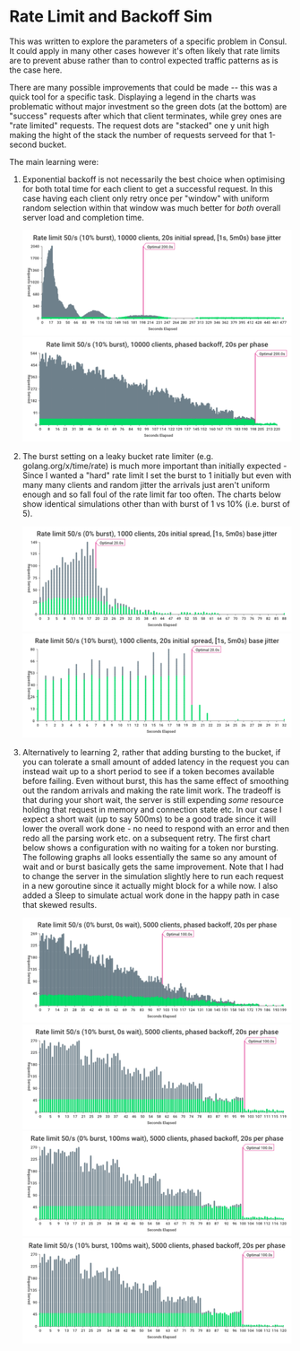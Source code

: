 # Rate Limit and Backoff Sim

This was written to explore the parameters of a specific problem in Consul. It
could apply in many other cases however it's often likely that rate limits are
to prevent abuse rather than to control expected traffic patterns as is the case
here.

There are many possible improvements that could be made -- this was a quick tool
for a specific task. Displaying a legend in the charts was problematic without 
major investment so the green dots (at the bottom) are "success" requests after 
which that client terminates, while grey ones are "rate limited" requests. The 
request dots are "stacked" one y unit high making the hight of the stack the number 
of requests serveed for that 1-second bucket.

The main learning were:

 1. Exponential backoff is not necessarily the best choice when optimising for
    both total time for each client to get a successful request. In this case
    having each client only retry once per "window" with uniform random
    selection within that window was much better for _both_ overall server 
    load and completion time.

    ![10000 clients with exponential backoff](10000-50-20-burst_10-exp.png)
    ![10000 clients with windowed backoff](10000-50-20-burst_10-phased.png)

 2. The burst setting on a leaky bucket rate limiter (e.g. golang.org/x/time/rate)
    is much more important than initially expected - Since I wanted a "hard"
    rate limit I set the burst to 1 initially but even with many many clients and random
    jitter the arrivals just aren't uniform enough and so fall foul of the rate
    limit far too often. The charts below show identical simulations other than with burst of 1 vs 10% (i.e. burst of 5).

    ![1000 clients with no bursting](1000-50-20-burst-0-exp.png)
    ![1000 clients with bursting](1000-50-20-burst-10-exp.png)

 3. Alternatively to learning 2, rather that adding bursting to the bucket, if
    you can tolerate a small amount of added latency in the request you can
    instead wait up to a short period to see if a token becomes available before
    failing. Even without burst, this has the same effect of smoothing out the
    random arrivals and making the rate limit work. The tradeoff is that during
    your short wait, the server is still expending _some_ resource holding that
    request in memory and connection state etc. In our case I expect a short
    wait (up to say 500ms) to be a good trade since it will lower the overall
    work done - no need to respond with an error and then redo all the parsing
    work etc. on a subsequent retry. The first chart below shows a configuration with no waiting for a token nor bursting. The following graphs all looks essentially the same so any amount of wait and or burst basically gets the same improvement. Note that I had to change the server in the simulation slightly here to run each request in a new goroutine since it actually might block for a while now. I also added a Sleep to simulate actual work done in the happy path in case that skewed results.


    ![5000 clients with no bursting and no wait](5000-50-20-burst-0-wait-0.png)
    ![5000 clients with bursting and no wait](5000-50-20-burst-10-wait-0.png)
    ![5000 clients with no bursting and 100ms wait](5000-50-20-burst-0-wait-100ms.png)
    ![5000 clients with bursting and 100ms wait](5000-50-20-burst-10-wait-100ms.png)
